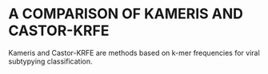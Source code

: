 # A COMPARISON OF KAMERIS AND CASTOR-KRFE

Kameris and Castor-KRFE are methods based on k-mer frequencies for viral subtypying classification. 
